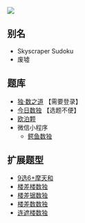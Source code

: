 ![](https://cn.sudoku.today/pic/02/skyscraper36/46223_480080.png)

## 别名
- Skyscraper Sudoku
- 废墟

## 题库
- [独·数之道](http://www.sudokufans.org.cn/lx/game.index.php?type=build) 【需要登录】
- [今日数独](https://cn.sudoku.today/g-skyscrapers-sudoku/) 【选题不便】
- [欧泊颗](https://www.oubk.com/sudoku/Skyscraper-3x3-0.html?level=5)
- 微信小程序
    - [鳄鱼数独](#小程序://鳄鱼数独/LZm0WknUKhpMrbc)

## 扩展题型
- [9选6+摩天和](../混合类/9选6+摩天和.md)
- [楼差楼数独](../混合类/楼差楼数独.md)
- [楼差锯数独](../混合类/楼差锯数独.md)
- [楼差数数独](../混合类/楼差数数独.md)
- [连遮楼数独](../混合类/连遮楼数独.md)
